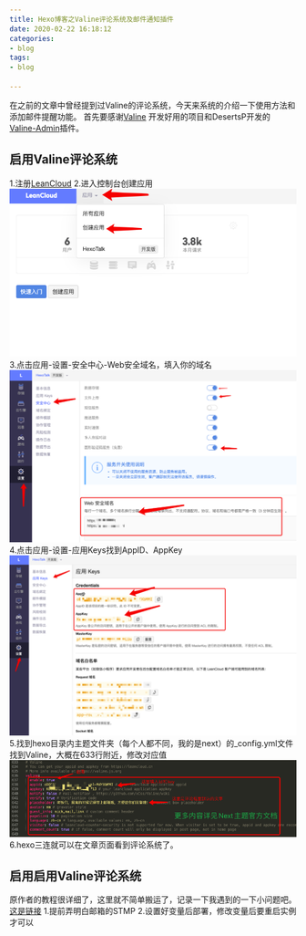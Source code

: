 ```yaml
---
title: Hexo博客之Valine评论系统及邮件通知插件
date: 2020-02-22 16:18:12
categories:
- blog
tags:
- blog

---
```

在之前的文章中曾经提到过Valine的评论系统，今天来系统的介绍一下使用方法和添加邮件提醒功能。
首先要感谢[Valine](https://valine.js.org/) 开发好用的项目和DesertsP开发的[Valine-Admin](https://github.com/DesertsP/Valine-Admin.git)插件。
## 启用Valine评论系统
1.注册[LeanCloud](https://www.leancloud.cn/)
2.进入控制台创建应用
![](https://raw.githubusercontent.com/sxz799/tuchuang-blog/main/img/2020/20200222164722.png)
3.点击应用-设置-安全中心-Web安全域名，填入你的域名
![](https://raw.githubusercontent.com/sxz799/tuchuang-blog/main/img/2020/20200222164900.png)
4.点击应用-设置-应用Keys找到AppID、AppKey
![](https://raw.githubusercontent.com/sxz799/tuchuang-blog/main/img/2020/20200222165006.png)
5.找到hexo目录内主题文件夹（每个人都不同，我的是next）的_config.yml文件找到Valine，大概在633行附近，修改对应值
![](https://raw.githubusercontent.com/sxz799/tuchuang-blog/main/img/2020/20200222165320.png)
6.hexo三连就可以在文章页面看到评论系统了。
## 启用启用Valine评论系统
原作者的教程很详细了，这里就不简单搬运了，记录一下我遇到的一下小问题吧。
[这是链接](https://github.com/DesertsP/Valine-Admin.git)
1.提前弄明白邮箱的STMP
2.设置好变量后部署，修改变量后要重启实例才可以